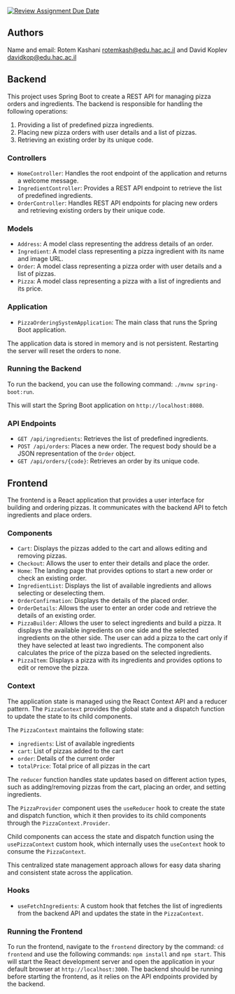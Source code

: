 [![Review Assignment Due Date](https://classroom.github.com/assets/deadline-readme-button-24ddc0f5d75046c5622901739e7c5dd533143b0c8e959d652212380cedb1ea36.svg)](https://classroom.github.com/a/Ke_DgSzD)
## Authors

Name and email:
Rotem Kashani rotemkash@edu.hac.ac.il and David Koplev davidkop@edu.hac.ac.il

## Backend
This project uses Spring Boot to create a REST API for managing pizza orders and ingredients. The backend is responsible for handling the following operations:

1. Providing a list of predefined pizza ingredients.
2. Placing new pizza orders with user details and a list of pizzas.
3. Retrieving an existing order by its unique code.

### Controllers
- `HomeController`: Handles the root endpoint of the application and returns a welcome message.
- `IngredientController`: Provides a REST API endpoint to retrieve the list of predefined ingredients.
- `OrderController`: Handles REST API endpoints for placing new orders and retrieving existing orders by their unique code.

### Models
- `Address`: A model class representing the address details of an order.
- `Ingredient`: A model class representing a pizza ingredient with its name and image URL.
- `Order`: A model class representing a pizza order with user details and a list of pizzas.
- `Pizza`: A model class representing a pizza with a list of ingredients and its price.

### Application
- `PizzaOrderingSystemApplication`: The main class that runs the Spring Boot application.

The application data is stored in memory and is not persistent. Restarting the server will reset the orders to none.

### Running the Backend
To run the backend, you can use the following command:
`./mvnw spring-boot:run`.

This will start the Spring Boot application on `http://localhost:8080`.

### API Endpoints
- `GET /api/ingredients`: Retrieves the list of predefined ingredients.
- `POST /api/orders`: Places a new order. The request body should be a JSON representation of the `Order` object.
- `GET /api/orders/{code}`: Retrieves an order by its unique code.

## Frontend
The frontend is a React application that provides a user interface for building and ordering pizzas.
It communicates with the backend API to fetch ingredients and place orders.

### Components
- `Cart`: Displays the pizzas added to the cart and allows editing and removing pizzas.
- `Checkout`: Allows the user to enter their details and place the order.
- `Home`: The landing page that provides options to start a new order or check an existing order.
- `IngredientList`: Displays the list of available ingredients and allows selecting or deselecting them.
- `OrderConfirmation`: Displays the details of the placed order.
- `OrderDetails`: Allows the user to enter an order code and retrieve the details of an existing order.
- `PizzaBuilder`: Allows the user to select ingredients and build a pizza. It displays the available ingredients on one 
side and the selected ingredients on the other side. The user can add a pizza to the cart only if they have selected at 
least two ingredients. The component also calculates the price of the pizza based on the selected ingredients.
- `PizzaItem`: Displays a pizza with its ingredients and provides options to edit or remove the pizza.

### Context
The application state is managed using the React Context API and a reducer pattern. The `PizzaContext` provides the 
global state and a dispatch function to update the state to its child components.

The `PizzaContext` maintains the following state:
- `ingredients`: List of available ingredients
- `cart`: List of pizzas added to the cart
- `order`: Details of the current order
- `totalPrice`: Total price of all pizzas in the cart

The `reducer` function handles state updates based on different action types, such as adding/removing pizzas from the
cart, placing an order, and setting ingredients.

The `PizzaProvider` component uses the `useReducer` hook to create the state and dispatch function, which it then 
provides to its child components through the `PizzaContext.Provider`.

Child components can access the state and dispatch function using the `usePizzaContext` custom hook, which internally
uses the `useContext` hook to consume the `PizzaContext`.

This centralized state management approach allows for easy data sharing and consistent state across the application.

### Hooks
- `useFetchIngredients`: A custom hook that fetches the list of ingredients from the backend API and updates the state
in the `PizzaContext`.

### Running the Frontend
To run the frontend, navigate to the `frontend` directory by the command: `cd frontend` and use the following commands:
`npm install` and `npm start`.
This will start the React development server and open the application in your default browser at `http://localhost:3000`.
The backend should be running before starting the frontend, as it relies on the API endpoints provided by the backend.